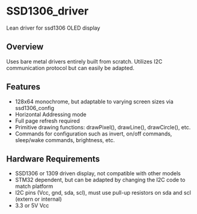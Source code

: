 # SSD1306_driver
Lean driver for ssd1306 OLED display

## Overview

Uses bare metal drivers entirely built from scratch. Utilizes I2C communication protocol but can easily be adapted.

## Features

- 128x64 monochrome, but adaptable to varying screen sizes via ssd1306_config
- Horizontal Addressing mode
- Full page refresh required
- Primitive drawing functions: drawPixel(), drawLine(), drawCircle(), etc.
- Commands for configuration such as invert, on/off commands, sleep/wake commands, brightness, etc.

## Hardware Requirements

- SSD1306 or 1309 driven display, not compatible with other models
- STM32 dependent, but can be adapted by changing the I2C code to match platform
- I2C pins (Vcc, gnd, sda, scl), must use pull-up resistors on sda and scl (extern or internal)
- 3.3 or 5V Vcc
